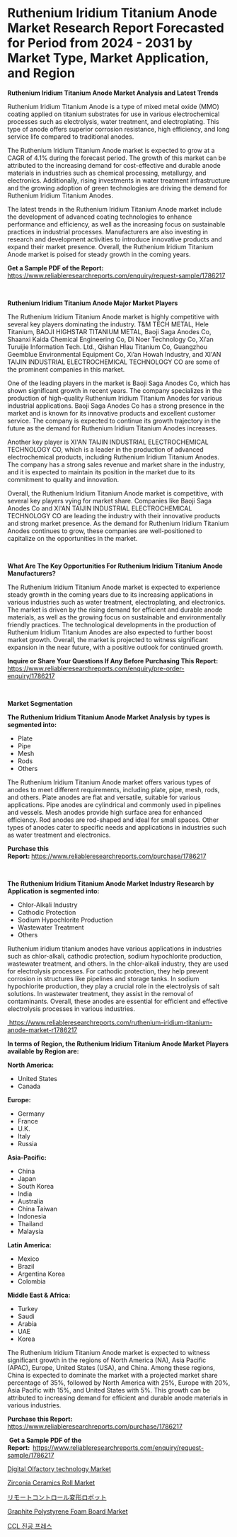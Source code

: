 <p><h1>Ruthenium Iridium Titanium Anode Market Research Report Forecasted for Period from 2024 -  2031 by Market Type, Market Application, and Region</h1></p><p><strong>Ruthenium Iridium Titanium Anode Market Analysis and Latest Trends</strong></p>
<p><p>Ruthenium Iridium Titanium Anode is a type of mixed metal oxide (MMO) coating applied on titanium substrates for use in various electrochemical processes such as electrolysis, water treatment, and electroplating. This type of anode offers superior corrosion resistance, high efficiency, and long service life compared to traditional anodes.</p><p>The Ruthenium Iridium Titanium Anode market is expected to grow at a CAGR of 4.1% during the forecast period. The growth of this market can be attributed to the increasing demand for cost-effective and durable anode materials in industries such as chemical processing, metallurgy, and electronics. Additionally, rising investments in water treatment infrastructure and the growing adoption of green technologies are driving the demand for Ruthenium Iridium Titanium Anodes.</p><p>The latest trends in the Ruthenium Iridium Titanium Anode market include the development of advanced coating technologies to enhance performance and efficiency, as well as the increasing focus on sustainable practices in industrial processes. Manufacturers are also investing in research and development activities to introduce innovative products and expand their market presence. Overall, the Ruthenium Iridium Titanium Anode market is poised for steady growth in the coming years.</p></p>
<p><strong>Get a Sample PDF of the Report:&nbsp;</strong> <a href="https://www.reliableresearchreports.com/enquiry/request-sample/1786217">https://www.reliableresearchreports.com/enquiry/request-sample/1786217</a></p>
<p>&nbsp;</p>
<p><strong>Ruthenium Iridium Titanium Anode Major Market Players</strong></p>
<p><p>The Ruthenium Iridium Titanium Anode market is highly competitive with several key players dominating the industry. T&M TECH METAL, Hele Titanium, BAOJI HIGHSTAR TITANIUM METAL, Baoji Saga Anodes Co, Shaanxi Kaida Chemical Engineering Co, Di Noer Technology Co, Xi′an Turuijie Information Tech. Ltd., Qishan Hlau Titanium Co, Guangzhou Geemblue Environmental Equipment Co, Xi’an Howah Industry, and XI'AN TAIJIN INDUSTRIAL ELECTROCHEMICAL TECHNOLOGY CO are some of the prominent companies in this market.</p><p>One of the leading players in the market is Baoji Saga Anodes Co, which has shown significant growth in recent years. The company specializes in the production of high-quality Ruthenium Iridium Titanium Anodes for various industrial applications. Baoji Saga Anodes Co has a strong presence in the market and is known for its innovative products and excellent customer service. The company is expected to continue its growth trajectory in the future as the demand for Ruthenium Iridium Titanium Anodes increases.</p><p>Another key player is XI'AN TAIJIN INDUSTRIAL ELECTROCHEMICAL TECHNOLOGY CO, which is a leader in the production of advanced electrochemical products, including Ruthenium Iridium Titanium Anodes. The company has a strong sales revenue and market share in the industry, and it is expected to maintain its position in the market due to its commitment to quality and innovation.</p><p>Overall, the Ruthenium Iridium Titanium Anode market is competitive, with several key players vying for market share. Companies like Baoji Saga Anodes Co and XI'AN TAIJIN INDUSTRIAL ELECTROCHEMICAL TECHNOLOGY CO are leading the industry with their innovative products and strong market presence. As the demand for Ruthenium Iridium Titanium Anodes continues to grow, these companies are well-positioned to capitalize on the opportunities in the market.</p></p>
<p>&nbsp;</p>
<p><strong>What Are The Key Opportunities For Ruthenium Iridium Titanium Anode Manufacturers?</strong></p>
<p><p>The Ruthenium Iridium Titanium Anode market is expected to experience steady growth in the coming years due to its increasing applications in various industries such as water treatment, electroplating, and electronics. The market is driven by the rising demand for efficient and durable anode materials, as well as the growing focus on sustainable and environmentally friendly practices. The technological developments in the production of Ruthenium Iridium Titanium Anodes are also expected to further boost market growth. Overall, the market is projected to witness significant expansion in the near future, with a positive outlook for continued growth.</p></p>
<p><strong>Inquire or Share Your Questions If Any Before Purchasing This Report:</strong> <a href="https://www.reliableresearchreports.com/enquiry/pre-order-enquiry/1786217">https://www.reliableresearchreports.com/enquiry/pre-order-enquiry/1786217</a></p>
<p>&nbsp;</p>
<p><strong>Market Segmentation</strong></p>
<p><strong>The Ruthenium Iridium Titanium Anode Market Analysis by types is segmented into:</strong></p>
<p><ul><li>Plate</li><li>Pipe</li><li>Mesh</li><li>Rods</li><li>Others</li></ul></p>
<p><p>The Ruthenium Iridium Titanium Anode market offers various types of anodes to meet different requirements, including plate, pipe, mesh, rods, and others. Plate anodes are flat and versatile, suitable for various applications. Pipe anodes are cylindrical and commonly used in pipelines and vessels. Mesh anodes provide high surface area for enhanced efficiency. Rod anodes are rod-shaped and ideal for small spaces. Other types of anodes cater to specific needs and applications in industries such as water treatment and electronics.</p></p>
<p><strong>Purchase this Report:&nbsp;</strong><a href="https://www.reliableresearchreports.com/purchase/1786217">https://www.reliableresearchreports.com/purchase/1786217</a></p>
<p>&nbsp;</p>
<p><strong>The Ruthenium Iridium Titanium Anode Market Industry Research by Application is segmented into:</strong></p>
<p><ul><li>Chlor-Alkali Industry</li><li>Cathodic Protection</li><li>Sodium Hypochlorite Production</li><li>Wastewater Treatment</li><li>Others</li></ul></p>
<p><p>Ruthenium iridium titanium anodes have various applications in industries such as chlor-alkali, cathodic protection, sodium hypochlorite production, wastewater treatment, and others. In the chlor-alkali industry, they are used for electrolysis processes. For cathodic protection, they help prevent corrosion in structures like pipelines and storage tanks. In sodium hypochlorite production, they play a crucial role in the electrolysis of salt solutions. In wastewater treatment, they assist in the removal of contaminants. Overall, these anodes are essential for efficient and effective electrolysis processes in various industries.</p></p>
<p><a href="https://www.reliableresearchreports.com/ruthenium-iridium-titanium-anode-market-r1786217">&nbsp;https://www.reliableresearchreports.com/ruthenium-iridium-titanium-anode-market-r1786217</a></p>
<p><strong>In terms of Region, the Ruthenium Iridium Titanium Anode Market Players available by Region are:</strong></p>
<p>
    <p> <strong> North America: </strong>
        <ul>
            <li>United States</li>
            <li>Canada</li>
        </ul>
        </p> 
    <p> <strong> Europe: </strong>
        <ul>
            <li>Germany</li>
            <li>France</li>
            <li>U.K.</li>
            <li>Italy</li>
            <li>Russia</li>
        </ul>
        </p> 
    <p> <strong> Asia-Pacific: </strong>
        <ul>
            <li>China</li>
            <li>Japan</li>
            <li>South Korea</li>
            <li>India</li>
            <li>Australia</li>
            <li>China Taiwan</li>
            <li>Indonesia</li>
            <li>Thailand</li>
            <li>Malaysia</li>
        </ul>
        </p> 
    <p> <strong> Latin America: </strong>
        <ul>
            <li>Mexico</li>
            <li>Brazil</li>
            <li>Argentina Korea</li>
            <li>Colombia</li>
        </ul>
        </p> 
    <p> <strong> Middle East & Africa: </strong>
        <ul>
            <li>Turkey</li>
            <li>Saudi</li>
            <li>Arabia</li>
            <li>UAE</li>
            <li>Korea</li>
        </ul>
    </p>
    </p>
<p><p>The Ruthenium Iridium Titanium Anode market is expected to witness significant growth in the regions of North America (NA), Asia Pacific (APAC), Europe, United States (USA), and China. Among these regions, China is expected to dominate the market with a projected market share percentage of 35%, followed by North America with 25%, Europe with 20%, Asia Pacific with 15%, and United States with 5%. This growth can be attributed to increasing demand for efficient and durable anode materials in various industries.</p></p>
<p><strong>Purchase this Report: </strong><a href="https://www.reliableresearchreports.com/purchase/1786217">https://www.reliableresearchreports.com/purchase/1786217</a></p>
<p>&nbsp;<strong>Get a Sample PDF of the Report:&nbsp;&nbsp;</strong><a href="https://www.reliableresearchreports.com/enquiry/request-sample/1786217">https://www.reliableresearchreports.com/enquiry/request-sample/1786217</a></p>
<p><strong></strong></p>
<p><p><a href="https://issuu.com/reportprime-2/docs/digital-olfactory-technology-market-size-2030.pptx">Digital Olfactory technology Market</a></p><p><a href="https://github.com/Whitneyboyettebo9kiw7yr13/Market-Research-Report-List-2/blob/main/zirconia-ceramics-roll-market.md">Zirconia Ceramics Roll Market</a></p><p><a href="https://github.com/ReyesKohler20231/Market-Research-Report-List-2/blob/main/9880656105346.md">リモートコントロール変形ロボット</a></p><p><a href="https://github.com/sonuprakash1/Market-Research-Report-List-3/blob/main/graphite-polystyrene-foam-board-market.md">Graphite Polystyrene Foam Board Market</a></p><p><a href="https://github.com/tasfiyaj85/Market-Research-Report-List-1/blob/main/786479299075.md">CCL 진공 프레스</a></p></p>